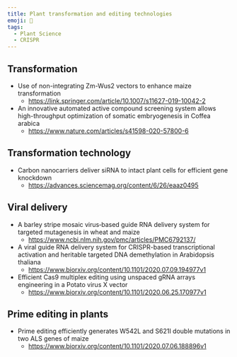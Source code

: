 ```yaml
---
title: Plant transformation and editing technologies
emoji: 🌱
tags:
  - Plant Science
  - CRISPR
---
```


## Transformation
* Use of non-integrating Zm-Wus2 vectors to enhance maize transformation
    - https://link.springer.com/article/10.1007/s11627-019-10042-2
* An innovative automated active compound screening system allows high-throughput optimization of somatic embryogenesis in Coffea arabica
    - https://www.nature.com/articles/s41598-020-57800-6

## Transformation technology
* Carbon nanocarriers deliver siRNA to intact plant cells for efficient gene knockdown
    - https://advances.sciencemag.org/content/6/26/eaaz0495

## Viral delivery 
* A barley stripe mosaic virus‐based guide RNA delivery system for targeted mutagenesis in wheat and maize
    - https://www.ncbi.nlm.nih.gov/pmc/articles/PMC6792137/
* A viral guide RNA delivery system for CRISPR-based transcriptional activation and heritable targeted DNA demethylation in Arabidopsis thaliana
    - https://www.biorxiv.org/content/10.1101/2020.07.09.194977v1
* Efficient Cas9 multiplex editing using unspaced gRNA arrays engineering in a Potato virus X vector
    - https://www.biorxiv.org/content/10.1101/2020.06.25.170977v1

## Prime editing in plants 
* Prime editing efficiently generates W542L and S621I double mutations in two ALS genes of maize
    - https://www.biorxiv.org/content/10.1101/2020.07.06.188896v1